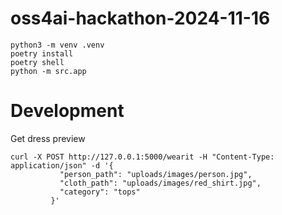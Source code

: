 # oss4ai-hackathon-2024-11-16

```
python3 -m venv .venv
poetry install
poetry shell
python -m src.app
```

# Development

Get dress preview

```
curl -X POST http://127.0.0.1:5000/wearit -H "Content-Type: application/json" -d '{
           "person_path": "uploads/images/person.jpg",
           "cloth_path": "uploads/images/red_shirt.jpg",
           "category": "tops"
         }'
```
